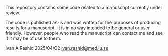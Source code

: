 This repository contains some code related to a manuscript currently under review.

The code is published as-is and was written for the purposes of producing results for a manuscript. It is in no way intended to be general or user friendly. However, people who read the manuscript can contact me and see if it may be of use to them.

Ivan A Rashid 2025/04/02
ivan.rashid@med.lu.se
